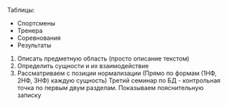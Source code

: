 Таблицы: 
- Спортсмены
- Тренера
- Соревнования
- Результаты  

1. Описать предметную область (просто описание текстом)
2. Определить сущности и их взаимодействие
3. Рассматриваем с позиции нормализации (Прямо по формам (1НФ, 2НФ, 3НФ) каждую сущность)
Третий семинар по БД - контрольная точка по первым двум разделам. Показываем пояснительную записку